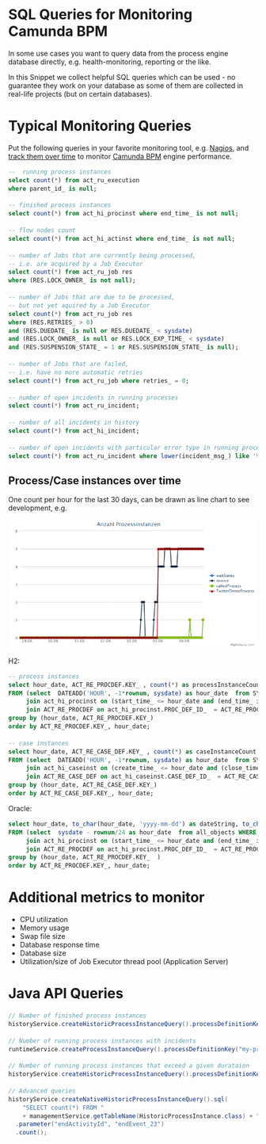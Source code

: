 # SQL Queries for Monitoring Camunda BPM

In some use cases you want to query data from the process engine database directly, e.g. health-monitoring, reporting or the like.

In this Snippet we collect helpful SQL queries which can be used - no guarantee they work on your database as some of them are collected in real-life projects (but on certain databases).

# Typical Monitoring Queries

Put the following queries in your favorite monitoring tool, e.g. [Nagios](http://omdistro.org/),
and [track them over time](http://docs.pnp4nagios.org/pnp-0.6/gallery/start)
to monitor [Camunda BPM](http://camunda.org) engine performance.


```sql
--  running process instances
select count(*) from act_ru_execution
where parent_id_ is null;

-- finished process instances
select count(*) from act_hi_procinst where end_time_ is not null;

-- flow nodes count
select count(*) from act_hi_actinst where end_time_ is not null;

-- number of Jobs that are currently being processed,
-- i.e. are acquired by a Job Executor
select count(*) from act_ru_job res
where (RES.LOCK_OWNER_ is not null);

-- number of Jobs that are due to be processed,
-- but not yet aquired by a Job Executor
select count(*) from act_ru_job res
where (RES.RETRIES_ > 0)
and (RES.DUEDATE_ is null or RES.DUEDATE_ < sysdate)
and (RES.LOCK_OWNER_ is null or RES.LOCK_EXP_TIME_ < sysdate)
and (RES.SUSPENSION_STATE_ = 1 or RES.SUSPENSION_STATE_ is null);

-- number of Jobs that are failed,
-- i.e. have no more automatic retries
select count(*) from act_ru_job where retries_ = 0;

-- number of open incidents in running processes
select count(*) from act_ru_incident;

-- number of all incidents in history
select count(*) from act_hi_incident;

-- number of open incidents with particular error type in running processes
select count(*) from act_ru_incident where lower(incident_msg_) like '%api.twitter.com%';

```

## Process/Case instances over time

One count per hour for the last 30 days, can be drawn as line chart to see development, e.g.

![Line Chart][1]

H2:
```sql
-- process instances
select hour_date, ACT_RE_PROCDEF.KEY_ , count(*) as processInstanceCount
FROM (select  DATEADD('HOUR', -1*rownum, sysdate) as hour_date  from SYSTEM_RANGE(1, 168))
     join act_hi_procinst on (start_time_ <= hour_date and (end_time_ is null OR end_time_ > hour_date))
     join ACT_RE_PROCDEF on act_hi_procinst.PROC_DEF_ID_  = ACT_RE_PROCDEF.ID_
group by (hour_date, ACT_RE_PROCDEF.KEY_)
order by ACT_RE_PROCDEF.KEY_, hour_date;

-- case instances
select hour_date, ACT_RE_CASE_DEF.KEY_ , count(*) as caseInstanceCount
FROM (select  DATEADD('HOUR', -1*rownum, sysdate) as hour_date  from SYSTEM_RANGE(1, 168))
     join act_hi_caseinst on (create_time_ <= hour_date and (close_time_ is null OR close_time_ > hour_date))
     join ACT_RE_CASE_DEF on act_hi_caseinst.CASE_DEF_ID_  = ACT_RE_CASE_DEF.ID_
group by (hour_date, ACT_RE_CASE_DEF.KEY_)
order by ACT_RE_CASE_DEF.KEY_, hour_date;
```

Oracle: 
```sql
select hour_date, to_char(hour_date, 'yyyy-mm-dd') as dateString, to_char(hour_date, 'hh24') as hourString, ACT_RE_PROCDEF.KEY_ , count(*) as processInstanceCount
FROM (select  sysdate - rownum/24 as hour_date  from all_objects WHERE rownum < 169)
     join act_hi_procinst on (start_time_ <= hour_date and (end_time_ is null OR end_time_ > hour_date))
     join ACT_RE_PROCDEF on act_hi_procinst.PROC_DEF_ID_  = ACT_RE_PROCDEF.ID_
group by (hour_date, ACT_RE_PROCDEF.KEY_  )
order by ACT_RE_PROCDEF.KEY_, hour_date;
```


# Additional metrics to monitor

- CPU utilization
- Memory usage
- Swap file size
- Database response time
- Database size
- Utilization/size of Job Executor thread pool (Application Server)

[1]: instancesOverTime.png

# Java API Queries

```java
// Number of finished process instances
historyService.createHistoricProcessInstanceQuery().processDefinitionKey("my-process").finished().count();

// Number of running process instances with incidents
runtimeService.createProcessInstanceQuery().processDefinitionKey("my-process").incidentMessageLike("%").active().count();

// Number of running process instances that exceed a given durataion
historyService.createHistoricProcessInstanceQuery().processDefinitionKey("my-process").unfinished().startedBefore(new Date()).count();

// Advanced queries
historyService.createNativeHistoricProcessInstanceQuery().sql(
    "SELECT count(*) FROM "
    + managementService.getTableName(HistoricProcessInstance.class) + " WHERE END_ACT_ID_ = #{endActivityId}")
  .parameter("endActivityId", "endEvent_23")
  .count();
```
